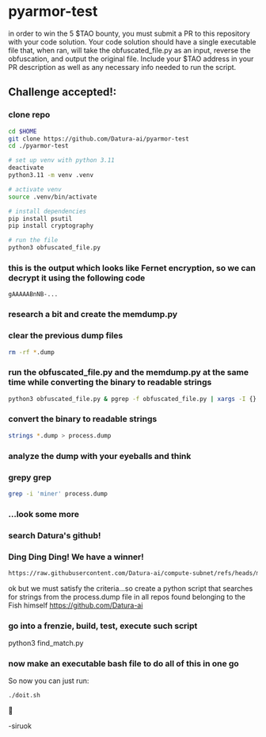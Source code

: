 # pyarmor-test

in order to win the 5 $TAO bounty, you must submit a PR to this repository with your code solution. Your code solution should have a single executable file that, when ran, will take the obfuscated_file.py as an input, reverse the obfuscation, and output the original file. Include your $TAO address in your PR description as well as any necessary info needed to run the script. 


## Challenge accepted!:

### clone repo
```bash
cd $HOME
git clone https://github.com/Datura-ai/pyarmor-test
cd ./pyarmor-test

# set up venv with python 3.11
deactivate
python3.11 -m venv .venv

# activate venv
source .venv/bin/activate

# install dependencies
pip install psutil
pip install cryptography

# run the file
python3 obfuscated_file.py
```

### this is the output which looks like Fernet encryption, so we can decrypt it using the following code
```
gAAAAABnNB-...
```

### research a bit and create the memdump.py

### clear the previous dump files
```bash
rm -rf *.dump
```

### run the obfuscated_file.py and the memdump.py at the same time while converting the binary to readable strings
```bash
python3 obfuscated_file.py & pgrep -f obfuscated_file.py | xargs -I {} python3 memdump.py {}
```

### convert the binary to readable strings
```bash
strings *.dump > process.dump
```

### analyze the dump with your eyeballs and think

### grepy grep
```bash
grep -i 'miner' process.dump
```

### ...look some more

### search Datura's github!

### Ding Ding Ding! We have a winner!
```bash
https://raw.githubusercontent.com/Datura-ai/compute-subnet/refs/heads/main/neurons/validators/src/miner_jobs/machine_scrape.py
```

 ok but we must satisfy the criteria...so create a python script that searches for strings from the process.dump file in all repos found belonging to the Fish himself https://github.com/Datura-ai

### go into a frenzie, build, test, execute such script
python3 find_match.py

### now make an executable bash file to do all of this in one go

So now you can just run:
```bash
./doit.sh
```
🫡

-siruok
